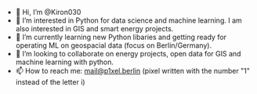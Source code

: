 - 👋 Hi, I’m @Kiron030
- 👀 I’m interested in Python for data science and machine learning. I am also interested in GIS and smart energy projects.
- 🌱 I’m currently learning new Python libaries and getting ready for operating ML on geospacial data (focus on Berlin/Germany).
- 💞️ I’m looking to collaborate on energy projects, open data for GIS and machine learning with python.
- 📫 How to reach me: mail@p1xel.berlin (pixel written with the number "1" instead of the letter i)

<!---
Kiron030/Kiron030 is a ✨ special ✨ repository because its `README.md` (this file) appears on your GitHub profile.
You can click the Preview link to take a look at your changes.
--->
